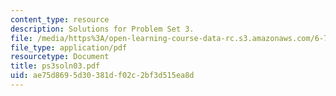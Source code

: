 ```yaml
---
content_type: resource
description: Solutions for Problem Set 3.
file: /media/https%3A/open-learning-course-data-rc.s3.amazonaws.com/6-772-compound-semiconductor-devices-spring-2003/ae75d8695d30381df02c2bf3d515ea8d_ps3soln03.pdf
file_type: application/pdf
resourcetype: Document
title: ps3soln03.pdf
uid: ae75d869-5d30-381d-f02c-2bf3d515ea8d
---
```

